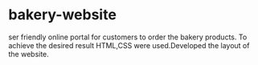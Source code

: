 # bakery-website
ser friendly online portal for customers to order the bakery products. To achieve the desired result HTML,CSS were used.Developed the layout of the website.
